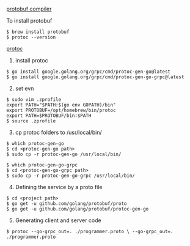 [protobuf compiler](https://grpc.io/docs/protoc-installation/)

To install protobuf

```
$ brew install protobuf
$ protoc --version
```

[protoc](https://grpc.io/docs/languages/go/basics/)

1. install protoc
```
$ go install google.golang.org/grpc/cmd/protoc-gen-go@latest
$ go install google.golang.org/grpc/cmd/protoc-gen-go-grpc@latest
```
2. set evn
```
$ sudo vim .zprofile
export PATH="$PATH:$(go env GOPATH)/bin"
export PROTOBUF=/opt/homebrew/bin/protoc
export PATH=$PROTOBUF/bin:$PATH
$ source .zprofile
```
3. cp protoc folders to /usr/local/bin/
```
$ which protoc-gen-go
$ cd <protoc-gen-go path>
$ sudo cp -r protoc-gen-go /usr/local/bin/
```

```
$ which protoc-gen-go-grpc
$ cd <protoc-gen-go-grpc path>
$ sudo cp -r protoc-gen-go-grpc /usr/local/bin/
```

4. Defining the service by a proto file
```
$ cd <project path>
$ go get -u github.com/golang/protobuf/proto
$ go get -u github.com/golang/protobuf/protoc-gen-go
```
5. Generating client and server code 
```
$ protoc --go-grpc_out=. ./programmer.proto \ --go-grpc_out=. ./programmer.proto
```